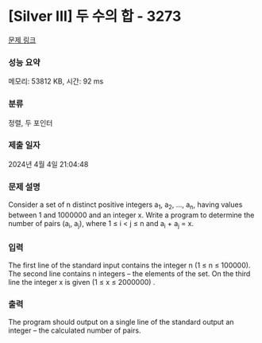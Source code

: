 # [Silver III] 두 수의 합 - 3273 

[문제 링크](https://www.acmicpc.net/problem/3273) 

### 성능 요약

메모리: 53812 KB, 시간: 92 ms

### 분류

정렬, 두 포인터

### 제출 일자

2024년 4월 4일 21:04:48

### 문제 설명

<p>Consider a set of n distinct positive integers a<sub>1</sub>, a<sub>2</sub>, …, a<sub>n</sub>, having values between 1 and 1000000 and an integer x. Write a program to determine the number of pairs (a<sub>i</sub>, a<sub>j</sub>), where 1 ≤ i < j ≤ n and a<sub>i</sub> + a<sub>j</sub> = x. </p>

### 입력 

 <p>The first line of the standard input contains the integer n (1 ≤ n ≤ 100000). The second line contains n integers – the elements of the set. On the third line the integer x is given (1 ≤ x ≤ 2000000) . </p>

### 출력 

 <p>The program should output on a single line of the standard output an integer – the calculated number of pairs. </p>

